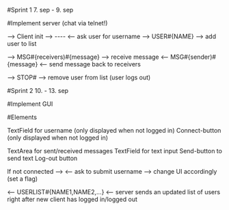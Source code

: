 #Sprint 1 7. sep - 9. sep  

#Implement server (chat via telnet!)

--> Client init --> ----
<-- ask user for username
--> USER#{NAME} --> add user to list 

--> MSG#{receivers)#{message} --> receive message
<-- MSG#{sender)#{message} <-- send message back to receivers

--> STOP# --> remove user from list (user logs out)

#Sprint 2 10. - 13. sep

#Implement GUI

#Elements

TextField for username (only displayed when not logged in)
Connect-button (only displayed when not logged in)

TextArea for sent/received messages
TextField for text input
Send-button to send text
Log-out button

If not connected --> 
<-- ask to submit username
--> change UI accordingly (set a flag)

<-- USERLIST#{NAME1,NAME2,...} <-- server sends an updated list of users right after new client has logged in/logged out

